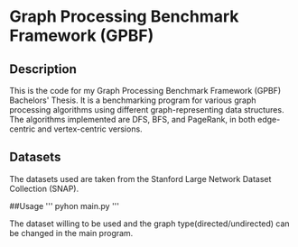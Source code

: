 # Graph Processing Benchmark Framework (GPBF)

## Description
This is the code for my Graph Processing Benchmark Framework (GPBF) Bachelors' Thesis. It is a benchmarking program for various graph processing algorithms using different graph-representing data structures. The algorithms implemented are DFS, BFS, and PageRank, in both edge-centric and vertex-centric versions.

## Datasets
The datasets used are taken from the Stanford Large Network Dataset Collection (SNAP).

##Usage 
''' pyhon main.py '''

The dataset willing to be used and the graph type(directed/undirected) can be changed in the main program.
